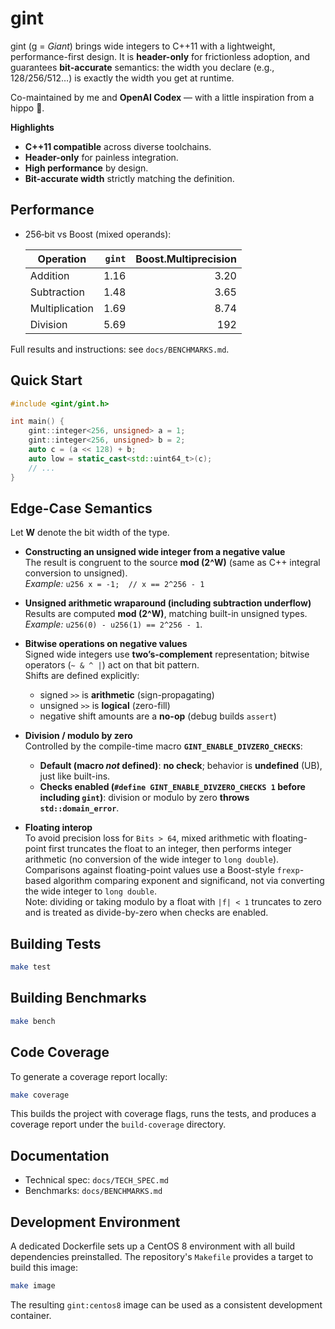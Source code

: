 # gint

gint (g = *Giant*) brings wide integers to C++11 with a lightweight, performance-first design. It is **header-only** for frictionless adoption, and guarantees **bit-accurate** semantics: the width you declare (e.g., 128/256/512…) is exactly the width you get at runtime.

Co-maintained by me and **OpenAI Codex** — with a little inspiration from a hippo 🦛.

**Highlights**

* **C++11 compatible** across diverse toolchains.
* **Header-only** for painless integration.
* **High performance** by design.
* **Bit-accurate width** strictly matching the definition.

## Performance

- 256‑bit vs Boost (mixed operands):

  | Operation       | `gint` | Boost.Multiprecision |
  | --------------- | -----: | -------------------: |
  | Addition        |  1.16  |                3.20 |
  | Subtraction     |  1.48  |                3.65 |
  | Multiplication  |  1.69  |                8.74 |
  | Division        |  5.69  |                 192 |

Full results and instructions: see `docs/BENCHMARKS.md`.


## Quick Start

```cpp
#include <gint/gint.h>

int main() {
    gint::integer<256, unsigned> a = 1;
    gint::integer<256, unsigned> b = 2;
    auto c = (a << 128) + b;
    auto low = static_cast<std::uint64_t>(c);
    // ...
}
```

## Edge-Case Semantics

Let **W** denote the bit width of the type.

- **Constructing an unsigned wide integer from a negative value**  
  The result is congruent to the source **mod \(2^W\)** (same as C++ integral conversion to unsigned).  
  *Example:* `u256 x = -1;  // x == 2^256 - 1`

- **Unsigned arithmetic wraparound (including subtraction underflow)**  
  Results are computed **mod \(2^W\)**, matching built-in unsigned types.  
  *Example:* `u256(0) - u256(1) == 2^256 - 1`.

- **Bitwise operations on negative values**  
  Signed wide integers use **two’s-complement** representation; bitwise operators (`~ & ^ |`) act on that bit pattern.  
  Shifts are defined explicitly:  
  - signed `>>` is **arithmetic** (sign-propagating)  
  - unsigned `>>` is **logical** (zero-fill)
  - negative shift amounts are a **no-op** (debug builds `assert`)

- **Division / modulo by zero**  
  Controlled by the compile-time macro **`GINT_ENABLE_DIVZERO_CHECKS`**:
  - **Default (macro *not* defined)**: **no check**; behavior is **undefined** (UB), just like built-ins.
  - **Checks enabled (`#define GINT_ENABLE_DIVZERO_CHECKS 1` before including `gint`)**: division or modulo by zero **throws `std::domain_error`**.

- **Floating interop**  
  To avoid precision loss for `Bits > 64`, mixed arithmetic with floating-point first truncates the float to an integer, then performs integer arithmetic (no conversion of the wide integer to `long double`).  
  Comparisons against floating-point values use a Boost-style `frexp`-based algorithm comparing exponent and significand, not via converting the wide integer to `long double`.  
  Note: dividing or taking modulo by a float with `|f| < 1` truncates to zero and is treated as divide-by-zero when checks are enabled.


## Building Tests

```bash
make test
```

## Building Benchmarks

```bash
make bench
```

## Code Coverage

To generate a coverage report locally:

```bash
make coverage
```

This builds the project with coverage flags, runs the tests, and
produces a coverage report under the `build-coverage` directory.

## Documentation

- Technical spec: `docs/TECH_SPEC.md`
- Benchmarks: `docs/BENCHMARKS.md`

## Development Environment

A dedicated Dockerfile sets up a CentOS 8 environment with all build
dependencies preinstalled. The repository's `Makefile` provides a target
to build this image:

```bash
make image
```

The resulting `gint:centos8` image can be used as a consistent
development container.
